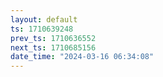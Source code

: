 ```yaml
---
layout: default
ts: 1710639248
prev_ts: 1710636552
next_ts: 1710685156
date_time: "2024-03-16 06:34:08"
---
```

